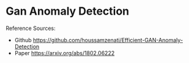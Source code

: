 # Gan Anomaly Detection

Reference Sources:

- Github <https://github.com/houssamzenati/Efficient-GAN-Anomaly-Detection>
- Paper <https://arxiv.org/abs/1802.06222>